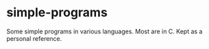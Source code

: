 # simple-programs

Some simple programs in various languages. Most are in C.
Kept as a personal reference.
